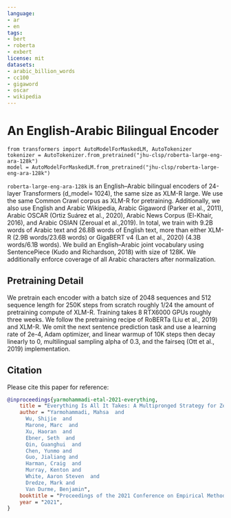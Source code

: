 ```yaml
---
language:
- ar
- en
tags:
- bert
- roberta
- exbert
license: mit
datasets:
- arabic_billion_words
- cc100
- gigaword
- oscar
- wikipedia
---
```


# An English-Arabic Bilingual Encoder

```
from transformers import AutoModelForMaskedLM, AutoTokenizer
tokenizer = AutoTokenizer.from_pretrained("jhu-clsp/roberta-large-eng-ara-128k")
model = AutoModelForMaskedLM.from_pretrained("jhu-clsp/roberta-large-eng-ara-128k")
```

`roberta-large-eng-ara-128k` is an English–Arabic bilingual encoders of 24-layer Transformers (d\_model= 1024), the same size as XLM-R large. We use the same Common Crawl corpus as XLM-R for pretraining. Additionally, we also use English and Arabic Wikipedia, Arabic Gigaword (Parker et al., 2011), Arabic OSCAR (Ortiz Suárez et al., 2020), Arabic News Corpus (El-Khair, 2016), and Arabic OSIAN (Zeroual et al.,2019). In total, we train with 9.2B words of Arabic text and 26.8B words of English text, more than either XLM-R (2.9B words/23.6B words) or GigaBERT v4 (Lan et al., 2020) (4.3B words/6.1B words). We build an English–Arabic joint vocabulary using SentencePiece (Kudo and Richardson, 2018) with size of 128K. We additionally enforce coverage of all Arabic characters after normalization.

## Pretraining Detail

We pretrain each encoder with a batch size of 2048 sequences and 512 sequence length for 250K steps from scratch roughly 1/24 the amount of pretraining compute of XLM-R. Training takes 8 RTX6000 GPUs roughly three weeks. We follow the pretraining recipe of RoBERTa (Liu et al., 2019) and XLM-R. We omit the next sentence prediction task and use a learning rate of 2e-4, Adam optimizer, and linear warmup of 10K steps then decay linearly to 0, multilingual sampling alpha of 0.3, and the fairseq (Ott et al., 2019) implementation.

## Citation

Please cite this paper for reference:

```bibtex
@inproceedings{yarmohammadi-etal-2021-everything,
    title = "Everything Is All It Takes: A Multipronged Strategy for Zero-Shot Cross-Lingual Information Extraction",
    author = "Yarmohammadi, Mahsa  and
      Wu, Shijie  and
      Marone, Marc  and
      Xu, Haoran  and
      Ebner, Seth  and
      Qin, Guanghui  and
      Chen, Yunmo and
      Guo, Jialiang and
      Harman, Craig  and
      Murray, Kenton and
      White, Aaron Steven  and
      Dredze, Mark and
      Van Durme, Benjamin",
    booktitle = "Proceedings of the 2021 Conference on Empirical Methods in Natural Language Processing",
    year = "2021",
}
```
